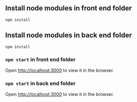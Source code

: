 ## Install node modules in front end folder

`npm install`  

## Install node modules in back end folder

`npm install`  

### `npm start` in front end folder

Open [http://localhost:3000](http://localhost:3000) to view it in the browser.
### `npm start` in back end folder


Open [http://localhost:3000](http://localhost:3000) to view it in the browser.
